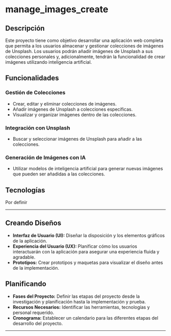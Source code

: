 # manage_images_create

## Descripción

Este proyecto tiene como objetivo desarrollar una aplicación web completa que permita a los usuarios almacenar y gestionar colecciones de imágenes de Unsplash. Los usuarios podrán añadir imágenes de Unsplash a sus colecciones personales y, adicionalmente, tendrán la funcionalidad de crear imágenes utilizando inteligencia artificial.

## Funcionalidades

### Gestión de Colecciones

- Crear, editar y eliminar colecciones de imágenes.
- Añadir imágenes de Unsplash a colecciones específicas.
- Visualizar y organizar imágenes dentro de las colecciones.

### Integración con Unsplash

- Buscar y seleccionar imágenes de Unsplash para añadir a las colecciones.

### Generación de Imágenes con IA

- Utilizar modelos de inteligencia artificial para generar nuevas imágenes que pueden ser añadidas a las colecciones.

## Tecnologías
Por definir

-------------------------------------------------
## Creando Diseños

- **Interfaz de Usuario (UI):** Diseñar la disposición y los elementos gráficos de la aplicación.
- **Experiencia del Usuario (UX):** Planificar cómo los usuarios interactuarán con la aplicación para asegurar una experiencia fluida y agradable.
- **Prototipos:** Crear prototipos y maquetas para visualizar el diseño antes de la implementación.
</div>

## Planificando

- **Fases del Proyecto:** Definir las etapas del proyecto desde la investigación y planificación hasta la implementación y prueba.
- **Recursos Necesarios:** Identificar las herramientas, tecnologías y personal requerido.
- **Cronograma:** Establecer un calendario para las diferentes etapas del desarrollo del proyecto.
----------------------------------------------



